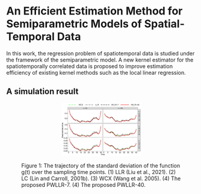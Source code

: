 # An Efficient Estimation Method for Semiparametric Models of Spatial-Temporal Data

In this work, the regression problem of spatiotemporal data is studied under the framework of the semiparametric model. A new kernel estimator for the spatiotemporally correlated data is proposed to improve estimation efficiency of existing kernel methods such as the local linear regression.


## A simulation result
<figure id="Figure1">
    <p align="center">
  <img src="./figure/Wt_True.jpg" width=50% height=50%>
  </p>
  <figcaption
  <strong>Figure 1:</strong> The trajectory of the standard deviation of the function g(t) over the sampling time points. (1) LLR (Liu et al., 2021). (2) LC (Lin and Carroll, 2001b). (3) WCX (Wang et al. 2005). (4) The proposed PWLLR-7. (4) The proposed PWLLR-40.
</figcaption>
</figure>



